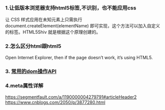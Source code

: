 ### 1.让低版本浏览器支持html5标签,不识别，也不能应用css
让 CSS 样式应用在未知元素上只需执行 document.createElement(elementName) 
即可实现，这个方法可以加入自定义的标签。HTML5Shiv 就是根据这个原理创建的。

### 2.怎么区分html跟html5
Open Internet Explorer, then if the page doesn’t work, it’s using HTML5.
### 3. [常用的dom操作API](https://blog.csdn.net/hj7jay/article/details/53389522)
### 4.meta属性详解
https://segmentfault.com/a/1190000004279791#articleHeader2
https://www.cnblogs.com/2050/p/3877280.html